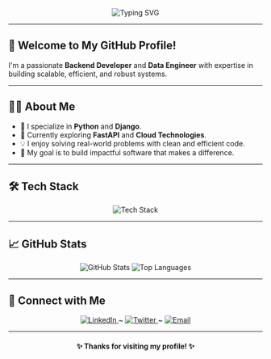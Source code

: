 <div align="center">
  <img src="https://readme-typing-svg.demolab.com?font=Fira+Code&weight=600&size=28&duration=4000&pause=1000&color=BD93F9&center=true&vCenter=true&random=false&width=435&lines=Hi+there%2C+I'm+Hayford+%F0%9F%91%8B;Backend+Developer+%F0%9F%92%BB;Data+Engineer+%E2%98%81%EF%B8%8F" alt="Typing SVG" />
</div>

---

<div align="">
  <h2>👋 Welcome to My GitHub Profile!</h2>
  <p>
    I'm a passionate <strong>Backend Developer</strong> and <strong>Data Engineer</strong> with expertise in building scalable, efficient, and robust systems.
  </p>
</div>

---

## 👨‍💻 About Me
- 🔭 I specialize in **Python** and **Django**.
- 🌱 Currently exploring **FastAPI** and **Cloud Technologies**.
- 💡 I enjoy solving real-world problems with clean and efficient code.
- 🎯 My goal is to build impactful software that makes a difference.

---

## 🛠️ Tech Stack
<div align="center">
  <img src="https://skillicons.dev/icons?i=python,django,fastapi,postgres,tailwind,github,anaconda,aws,git,linux,postman,sqlite,vscode" alt="Tech Stack" />
</div>

---

## 📈 GitHub Stats
<div align="center">
  <img src="https://github-readme-stats.vercel.app/api?username=cehayford&show_icons=true&theme=dark&hide_border=true" alt="GitHub Stats" />
  <img src="https://github-readme-stats.vercel.app/api/top-langs/?username=cehayford&layout=compact&theme=dark&hide_border=true" alt="Top Languages" />
</div>

---

## 🤝 Connect with Me
<div align="center">
  <a href="https://www.linkedin.com/in/0xe15a6f73/" target="_blank">
    <img src="https://img.shields.io/badge/LinkedIn-0077B5?style=for-the-badge&logo=linkedin&logoColor=white" alt="LinkedIn" />
  </a>~
  <a href="https://x.com/ce_hayford_" target="_blank">
    <img src="https://img.shields.io/badge/Twitter-1DA1F2?style=for-the-badge&logo=twitter&logoColor=white" alt="Twitter" />
  </a>~
  <a href="mailto:sean.alpha18@gmail.com" target="_blank">
    <img src="https://img.shields.io/badge/Email-D14836?style=for-the-badge&logo=gmail&logoColor=white" alt="Email" />
  </a>
</div>

---

<div align="center">
  <h4>✨ Thanks for visiting my profile! ✨</h4>
</div>
